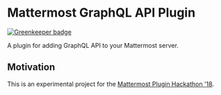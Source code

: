 # Mattermost GraphQL API Plugin

[![Greenkeeper badge](https://badges.greenkeeper.io/cometkim/mattermost-plugin-graphql.svg)](https://greenkeeper.io/)

A plugin for adding GraphQL API to your Mattermost server.

## Motivation

This is an experimental project for the [Mattermost Plugin Hackathon '18](https://www.meetup.com/mattermost/events/253346351).

